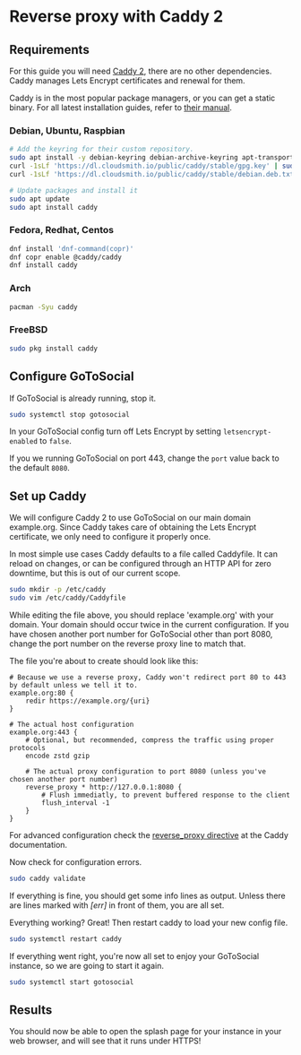 # Reverse proxy with Caddy 2

## Requirements

For this guide you will need [Caddy 2](https://caddyserver.com/), there are no other dependencies. Caddy manages Lets Encrypt certificates and renewal for them.

Caddy is in the most popular package managers, or you can get a static binary. For all latest installation guides, refer to [their manual](https://caddyserver.com/docs/install).

### Debian, Ubuntu, Raspbian

```bash
# Add the keyring for their custom repository.
sudo apt install -y debian-keyring debian-archive-keyring apt-transport-https
curl -1sLf 'https://dl.cloudsmith.io/public/caddy/stable/gpg.key' | sudo gpg --dearmor -o /usr/share/keyrings/caddy-stable-archive-keyring.gpg
curl -1sLf 'https://dl.cloudsmith.io/public/caddy/stable/debian.deb.txt' | sudo tee /etc/apt/sources.list.d/caddy-stable.list

# Update packages and install it
sudo apt update
sudo apt install caddy
```

### Fedora, Redhat, Centos

```bash
dnf install 'dnf-command(copr)'
dnf copr enable @caddy/caddy
dnf install caddy
```

### Arch

```bash
pacman -Syu caddy
```

### FreeBSD
```bash
sudo pkg install caddy
```

## Configure GoToSocial

If GoToSocial is already running, stop it.

```bash
sudo systemctl stop gotosocial
```
In your GoToSocial config turn off Lets Encrypt by setting `letsencrypt-enabled` to `false`.

If you we running GoToSocial on port 443, change the `port` value back to the default `8080`.

## Set up Caddy

We will configure Caddy 2 to use GoToSocial on our main domain example.org. Since Caddy takes care of obtaining the Lets Encrypt certificate, we only need to configure it properly once.

In most simple use cases Caddy defaults to a file called Caddyfile. It can reload on changes, or can be configured through an HTTP API for zero downtime, but this is out of our current scope.

```bash
sudo mkdir -p /etc/caddy
sudo vim /etc/caddy/Caddyfile
```

While editing the file above, you should replace 'example.org' with your domain. Your domain should occur twice in the current configuration. If you have chosen another port number for GoToSocial other than port 8080, change the port number on the reverse proxy line to match that.

The file you're about to create should look like this:

```Caddyfile
# Because we use a reverse proxy, Caddy won't redirect port 80 to 443 by default unless we tell it to.
example.org:80 {
	redir https://example.org/{uri}
}

# The actual host configuration
example.org:443 {
	# Optional, but recommended, compress the traffic using proper protocols
	encode zstd gzip

	# The actual proxy configuration to port 8080 (unless you've chosen another port number)
	reverse_proxy * http://127.0.0.1:8080 {
		# Flush immediatly, to prevent buffered response to the client
		flush_interval -1
	}
}
```

For advanced configuration check the [reverse_proxy directive](https://caddyserver.com/docs/caddyfile/directives/reverse_proxy) at the Caddy documentation.

Now check for configuration errors.

```bash
sudo caddy validate
```

If everything is fine, you should get some info lines as output. Unless there are lines marked with *[err]* in front of them, you are all set.

Everything working? Great! Then restart caddy to load your new config file.

```bash
sudo systemctl restart caddy
```

If everything went right, you're now all set to enjoy your GoToSocial instance, so we are going to start it again.

```bash
sudo systemctl start gotosocial
```

## Results

You should now be able to open the splash page for your instance in your web browser, and will see that it runs under HTTPS!
